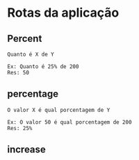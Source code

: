 # Rotas da aplicação

## Percent

    Quanto é X de Y

    Ex: Quanto é 25% de 200
    Res: 50

## percentage

    O valor X é qual porcentagem de Y

    Ex: O valor 50 é qual porcentagem de 200
    Res: 25%

## increase
